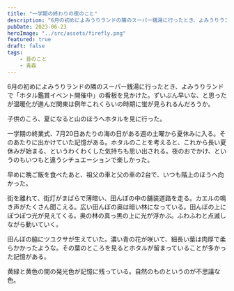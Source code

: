 ```yaml
---
title: "一学期の終わりの夜のこと"
description: "6月の初めによみうりランドの隣のスーパー銭湯に行ったとき、よみうりランドで「ホタル鑑賞イベント開催中」の看板を見かけた。ずいぶん早いな、と思ったが温暖化が進んだ関東は例年これくらいの時期に蛍が見られるんだろうか。"
pubDate: 2023-06-23
heroImage: "../src/assets/firefly.png"
featured: true
draft: false
tags:
    - 昔のこと
    - 青森
---
```


6月の初めによみうりランドの隣のスーパー銭湯に行ったとき、よみうりランドで「ホタル鑑賞イベント開催中」の看板を見かけた。ずいぶん早いな、と思ったが温暖化が進んだ関東は例年これくらいの時期に蛍が見られるんだろうか。

子供のころ、夏になると山のほうへホタルを見に行った。

一学期の終業式、7月20日あたりの海の日がある週の土曜から夏休みに入る。そのあたりに出かけていた記憶がある。ホタルのことを考えると、これから長い夏休みが始まる、というわくわくした気持ちも思い出される。夜のおでかけ、というのもいつもと違うシチュエーションで楽しかった。

早めに晩ご飯を食べたあと、祖父の車と父の車の2台で、いつも階上のほうへ向かった。

街を離れて、街灯がまばらで薄暗い、田んぼの中の舗装道路を走る。カエルの鳴き声がたくさん聞こえる。広い田んぼの奥は暗い林になっている。田んぼの上にぽつぽつ光が見えてくる。奥の林の真っ黒の上に光が浮かぶ。ふわふわと点滅しながら動いていく。

田んぼの脇にツユクサが生えていた。濃い青の花が咲いて、細長い葉は肉厚で柔らかかったような。その葉のところを見るとホタルが留まっていることが多かった記憶がある。

黄緑と黄色の間の発光色が記憶に残っている。自然のものというのが不思議な色。
